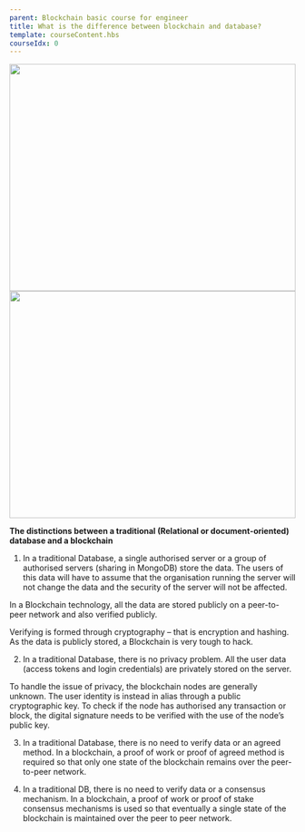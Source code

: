 ```yaml
---
parent: Blockchain basic course for engineer
title: What is the difference between blockchain and database?
template: courseContent.hbs
courseIdx: 0
---
```


<img src="https://raw.githubusercontent.com/XinFinOrg/Blockchain_Tutorial-website/live/dist/img/courses/bc-basic/blockchain-database.png"  style="width:100%; height: 400px; align-content: center; "/>
                <img src="https://raw.githubusercontent.com/XinFinOrg/Blockchain_Tutorial-website/live/dist/img/courses/bc-basic/bc-db.png"  style="width:100%; height: 400px; align-content: center; "/>

__The distinctions between a traditional (Relational or document-oriented) database and a blockchain__

1. In a traditional Database, a single authorised server or a group of authorised servers (sharing in MongoDB) store the data. The users of this data will have to assume that the organisation running the server will not change the data and the security of the server will not be affected.

In a Blockchain technology, all the data are stored publicly on a peer-to-peer network and also verified publicly.

Verifying is formed through cryptography – that is encryption and hashing. As the data is publicly stored, a Blockchain is very tough to hack.

2. In a traditional Database, there is no privacy problem. All the user data (access tokens and login credentials) are privately stored on the server.

To handle the issue of privacy, the blockchain nodes are generally unknown. The user identity is instead in alias through a public cryptographic key. To check if the node has authorised any transaction or block, the digital signature needs to be verified with the use of the node’s public key.

3. In a traditional Database, there is no need to verify data or an agreed method. In a blockchain, a proof of work or proof of agreed method is required so that only one state of the blockchain remains over the peer-to-peer network.

4. In a traditional DB, there is no need to verify data or a consensus mechanism. In a blockchain, a proof of work or proof of stake consensus mechanisms is used so that eventually a single state of the blockchain is maintained over the peer to peer network.
